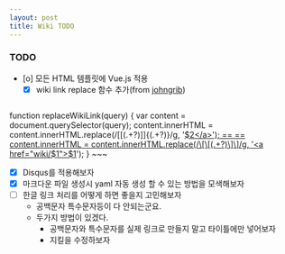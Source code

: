 ```yaml
---
layout: post
title: Wiki TODO
---
```


### TODO
- [o]  모든 HTML 템플릿에 Vue.js 적용
    - [X] wiki link replace 함수 추가(from [johngrib](https://johngrib.github.io))
    ~~~javascript
function replaceWikiLink(query) {
    var content = document.querySelector(query);
    content.innerHTML = content.innerHTML.replace(/\[\[(.+?)\]\]\{(.+?)\}/g, '<a href="wiki/$1">$2</a>'); == ==
    content.innerHTML = content.innerHTML.replace(/\[\[(.+?)\]\]/g, '<a href="wiki/$1">$1</a>');
}
    ~~~
- [X] Disqus를 적용해보자
- [X]  마크다운 파일 생성시 yaml 자동 생성 할 수 있는 방법을 모색해보자
- [ ]  한글 링크 처리를 어떻게 하면 좋을지 고민해보자
    - 공백문자 특수문자등이 다 안되는군요.
    - 두가지 방법이 있겠다.
        - 공백문자와 특수문자를 실제 링크로 만들지 말고 타이틀에만 넣어보자
        - 지킬을 수정하보자


